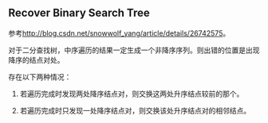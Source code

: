 Recover Binary Search Tree
--------------------------

参考<http://blog.csdn.net/snowwolf_yang/article/details/26742575>。

对于二分查找树，中序遍历的结果一定生成一个非降序序列。则出错的位置是出现降序的结点对处。

存在以下两种情况：

1. 若遍历完成时发现两处降序结点对，则交换这两处升序结点较前的那个。

2. 若遍历完成时只发现一处降序结点对，则交换该处升序结点对的相邻结点。